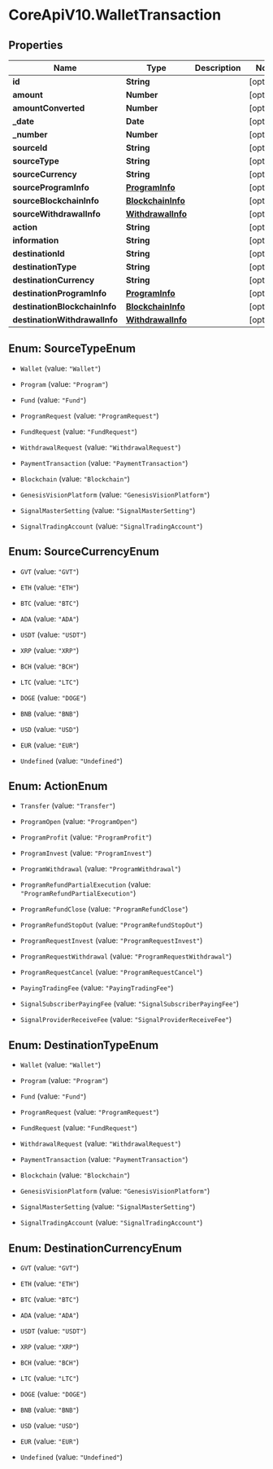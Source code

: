 # CoreApiV10.WalletTransaction

## Properties
Name | Type | Description | Notes
------------ | ------------- | ------------- | -------------
**id** | **String** |  | [optional] 
**amount** | **Number** |  | [optional] 
**amountConverted** | **Number** |  | [optional] 
**_date** | **Date** |  | [optional] 
**_number** | **Number** |  | [optional] 
**sourceId** | **String** |  | [optional] 
**sourceType** | **String** |  | [optional] 
**sourceCurrency** | **String** |  | [optional] 
**sourceProgramInfo** | [**ProgramInfo**](ProgramInfo.md) |  | [optional] 
**sourceBlockchainInfo** | [**BlockchainInfo**](BlockchainInfo.md) |  | [optional] 
**sourceWithdrawalInfo** | [**WithdrawalInfo**](WithdrawalInfo.md) |  | [optional] 
**action** | **String** |  | [optional] 
**information** | **String** |  | [optional] 
**destinationId** | **String** |  | [optional] 
**destinationType** | **String** |  | [optional] 
**destinationCurrency** | **String** |  | [optional] 
**destinationProgramInfo** | [**ProgramInfo**](ProgramInfo.md) |  | [optional] 
**destinationBlockchainInfo** | [**BlockchainInfo**](BlockchainInfo.md) |  | [optional] 
**destinationWithdrawalInfo** | [**WithdrawalInfo**](WithdrawalInfo.md) |  | [optional] 


<a name="SourceTypeEnum"></a>
## Enum: SourceTypeEnum


* `Wallet` (value: `"Wallet"`)

* `Program` (value: `"Program"`)

* `Fund` (value: `"Fund"`)

* `ProgramRequest` (value: `"ProgramRequest"`)

* `FundRequest` (value: `"FundRequest"`)

* `WithdrawalRequest` (value: `"WithdrawalRequest"`)

* `PaymentTransaction` (value: `"PaymentTransaction"`)

* `Blockchain` (value: `"Blockchain"`)

* `GenesisVisionPlatform` (value: `"GenesisVisionPlatform"`)

* `SignalMasterSetting` (value: `"SignalMasterSetting"`)

* `SignalTradingAccount` (value: `"SignalTradingAccount"`)




<a name="SourceCurrencyEnum"></a>
## Enum: SourceCurrencyEnum


* `GVT` (value: `"GVT"`)

* `ETH` (value: `"ETH"`)

* `BTC` (value: `"BTC"`)

* `ADA` (value: `"ADA"`)

* `USDT` (value: `"USDT"`)

* `XRP` (value: `"XRP"`)

* `BCH` (value: `"BCH"`)

* `LTC` (value: `"LTC"`)

* `DOGE` (value: `"DOGE"`)

* `BNB` (value: `"BNB"`)

* `USD` (value: `"USD"`)

* `EUR` (value: `"EUR"`)

* `Undefined` (value: `"Undefined"`)




<a name="ActionEnum"></a>
## Enum: ActionEnum


* `Transfer` (value: `"Transfer"`)

* `ProgramOpen` (value: `"ProgramOpen"`)

* `ProgramProfit` (value: `"ProgramProfit"`)

* `ProgramInvest` (value: `"ProgramInvest"`)

* `ProgramWithdrawal` (value: `"ProgramWithdrawal"`)

* `ProgramRefundPartialExecution` (value: `"ProgramRefundPartialExecution"`)

* `ProgramRefundClose` (value: `"ProgramRefundClose"`)

* `ProgramRefundStopOut` (value: `"ProgramRefundStopOut"`)

* `ProgramRequestInvest` (value: `"ProgramRequestInvest"`)

* `ProgramRequestWithdrawal` (value: `"ProgramRequestWithdrawal"`)

* `ProgramRequestCancel` (value: `"ProgramRequestCancel"`)

* `PayingTradingFee` (value: `"PayingTradingFee"`)

* `SignalSubscriberPayingFee` (value: `"SignalSubscriberPayingFee"`)

* `SignalProviderReceiveFee` (value: `"SignalProviderReceiveFee"`)




<a name="DestinationTypeEnum"></a>
## Enum: DestinationTypeEnum


* `Wallet` (value: `"Wallet"`)

* `Program` (value: `"Program"`)

* `Fund` (value: `"Fund"`)

* `ProgramRequest` (value: `"ProgramRequest"`)

* `FundRequest` (value: `"FundRequest"`)

* `WithdrawalRequest` (value: `"WithdrawalRequest"`)

* `PaymentTransaction` (value: `"PaymentTransaction"`)

* `Blockchain` (value: `"Blockchain"`)

* `GenesisVisionPlatform` (value: `"GenesisVisionPlatform"`)

* `SignalMasterSetting` (value: `"SignalMasterSetting"`)

* `SignalTradingAccount` (value: `"SignalTradingAccount"`)




<a name="DestinationCurrencyEnum"></a>
## Enum: DestinationCurrencyEnum


* `GVT` (value: `"GVT"`)

* `ETH` (value: `"ETH"`)

* `BTC` (value: `"BTC"`)

* `ADA` (value: `"ADA"`)

* `USDT` (value: `"USDT"`)

* `XRP` (value: `"XRP"`)

* `BCH` (value: `"BCH"`)

* `LTC` (value: `"LTC"`)

* `DOGE` (value: `"DOGE"`)

* `BNB` (value: `"BNB"`)

* `USD` (value: `"USD"`)

* `EUR` (value: `"EUR"`)

* `Undefined` (value: `"Undefined"`)




